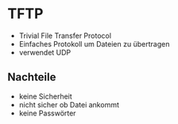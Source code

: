 # TFTP
- Trivial File Transfer Protocol
- Einfaches Protokoll um Dateien zu übertragen
- verwendet UDP

## Nachteile
- keine Sicherheit
- nicht sicher ob Datei ankommt
- keine Passwörter